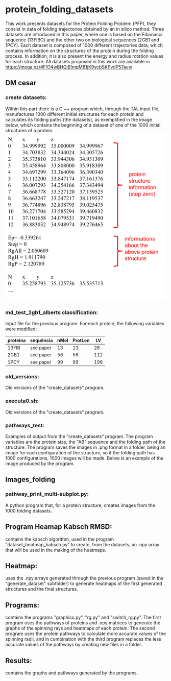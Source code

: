 # protein_folding_datasets

  This work presents datasets for the Protein Folding Problem (PFP), they consist in data of folding trajectories obtained by an in silico method.
  Three datasets are introduced in this paper, where one is based on the Fibonacci sequence (13FIBO) and the other two on biological sequences (2GB1 and 1PCY). Each dataset is composed of 1000 different trajectories data, which contains information on the structures of the protein during the folding process. In addition, it is also present the energy and radius rotation values for each structure.
All datasets proposed in this work are available in https://mega.nz/#F!O4wBHQiB!mpM81jK9ycbSKPvdP57avw



## DM cesar
### create datasets: 
Within this part there is a C ++ program which, through the TAL input file, manufactures 1000 different initial structures for each protein and calculates its folding paths (the datasets), as exemplified in the image below, which contains the beginning of a dataset of one of the 1000 initial structures of a protein.
![example_dataset](https://github.com/bioinfolabic/protein_folding_datasets/blob/master/Images/format_dataset.png)

### md_test_2gb1_alberts classification:
Input file for the previous program. For each protein, the following variables were modified:

proteína  | sequência |nMol|ProtLen|  LV |
--------- | ----------|----|-------|-----|
13FIB     | see paper | 13 |   13  |  26 |
2GB1      | see paper | 56 |   56  | 112 |
1PCY      | see paper | 99 |   99  | 198 |

### old_versions:
Old versions of the "create_datasets" program.

### executa0.sh:
Old versions of the "create_datasets" program.
### pathways_test:
Examples of output from the "create_datasets" program. The program variables are the protein size, the "AB" sequence and the folding path of the structure.  The program saves the images in .png format in a folder, being an image for each configuration of the structure, so if the folding path has 1000 configurations, 1000 images will be made. Below is an example of the image produced by the program.
 



## Images_folding
### pathway_print_multi-subplot.py:
A python program that, for a protein structure, creates images from the 1000 folding datasets.


## Program Heamap Kabsch RMSD:
contains the kabsch algorithm, used in the program "dataset_heatmap_kabsch.py" to create, from the datasets, an .npy array that will be used in the making of the heatmaps.

## Heatmap:
uses the .npy arrays generated through the previous program (saved in the "generate_dataset" subfolder) to generate heatmaps of the first generated structures and the final structures.

## Programs:
contains the programs "graphics.py", "rg.py" and "switch_rg.py". The first program uses the pathways of proteins and .npy matrices to generate the graphs of the spinning rays and heatmaps of each protein. The second program uses the protein pathways to calculate more accurate values ​​of the spinning radii, and in combination with the third program replaces the less accurate values of the pathways by creating new files in a folder.

## Results:
contains the graphs and pathways generated by the programs.
